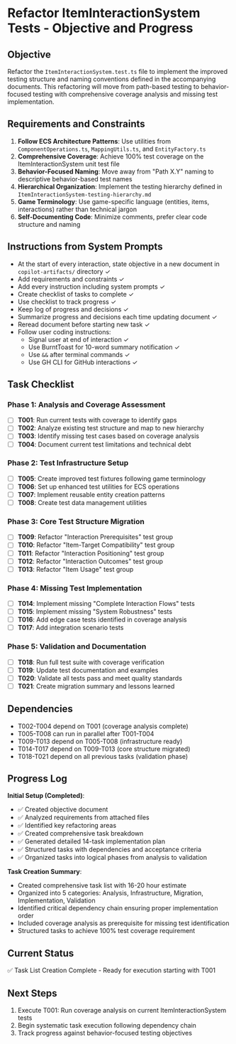 # Refactor ItemInteractionSystem Tests - Objective and Progress

## Objective

Refactor the `ItemInteractionSystem.test.ts` file to implement the improved testing structure and naming conventions defined in the accompanying documents. This refactoring will move from path-based testing to behavior-focused testing with comprehensive coverage analysis and missing test implementation.

## Requirements and Constraints

1. **Follow ECS Architecture Patterns**: Use utilities from `ComponentOperations.ts`, `MappingUtils.ts`, and `EntityFactory.ts`
2. **Comprehensive Coverage**: Achieve 100% test coverage on the ItemInteractionSystem unit test file
3. **Behavior-Focused Naming**: Move away from "Path X.Y" naming to descriptive behavior-based test names
4. **Hierarchical Organization**: Implement the testing hierarchy defined in `ItemInteractionSystem-testing-hierarchy.md`
5. **Game Terminology**: Use game-specific language (entities, items, interactions) rather than technical jargon
6. **Self-Documenting Code**: Minimize comments, prefer clear code structure and naming

## Instructions from System Prompts

- At the start of every interaction, state objective in a new document in `copilot-artifacts/` directory ✓
- Add requirements and constraints ✓
- Add every instruction including system prompts ✓
- Create checklist of tasks to complete ✓
- Use checklist to track progress ✓
- Keep log of progress and decisions ✓
- Summarize progress and decisions each time updating document ✓
- Reread document before starting new task ✓
- Follow user coding instructions:
  - Signal user at end of interaction ✓
  - Use BurntToast for 10-word summary notification ✓
  - Use `&&` after terminal commands ✓
  - Use GH CLI for GitHub interactions ✓

## Task Checklist

### Phase 1: Analysis and Coverage Assessment
- [ ] **T001**: Run current tests with coverage to identify gaps
- [ ] **T002**: Analyze existing test structure and map to new hierarchy
- [ ] **T003**: Identify missing test cases based on coverage analysis
- [ ] **T004**: Document current test limitations and technical debt

### Phase 2: Test Infrastructure Setup
- [ ] **T005**: Create improved test fixtures following game terminology
- [ ] **T006**: Set up enhanced test utilities for ECS operations
- [ ] **T007**: Implement reusable entity creation patterns
- [ ] **T008**: Create test data management utilities

### Phase 3: Core Test Structure Migration
- [ ] **T009**: Refactor "Interaction Prerequisites" test group
- [ ] **T010**: Refactor "Item-Target Compatibility" test group
- [ ] **T011**: Refactor "Interaction Positioning" test group
- [ ] **T012**: Refactor "Interaction Outcomes" test group
- [ ] **T013**: Refactor "Item Usage" test group

### Phase 4: Missing Test Implementation
- [ ] **T014**: Implement missing "Complete Interaction Flows" tests
- [ ] **T015**: Implement missing "System Robustness" tests
- [ ] **T016**: Add edge case tests identified in coverage analysis
- [ ] **T017**: Add integration scenario tests

### Phase 5: Validation and Documentation
- [ ] **T018**: Run full test suite with coverage verification
- [ ] **T019**: Update test documentation and examples
- [ ] **T020**: Validate all tests pass and meet quality standards
- [ ] **T021**: Create migration summary and lessons learned

## Dependencies

- T002-T004 depend on T001 (coverage analysis complete)
- T005-T008 can run in parallel after T001-T004
- T009-T013 depend on T005-T008 (infrastructure ready)
- T014-T017 depend on T009-T013 (core structure migrated)
- T018-T021 depend on all previous tasks (validation phase)

## Progress Log

**Initial Setup (Completed)**:
- ✅ Created objective document
- ✅ Analyzed requirements from attached files
- ✅ Identified key refactoring areas
- ✅ Created comprehensive task breakdown
- ✅ Generated detailed 14-task implementation plan
- ✅ Structured tasks with dependencies and acceptance criteria
- ✅ Organized tasks into logical phases from analysis to validation

**Task Creation Summary**:
- Created comprehensive task list with 16-20 hour estimate
- Organized into 5 categories: Analysis, Infrastructure, Migration, Implementation, Validation
- Identified critical dependency chain ensuring proper implementation order
- Included coverage analysis as prerequisite for missing test identification
- Structured tasks to achieve 100% test coverage requirement

## Current Status
✅ Task List Creation Complete - Ready for execution starting with T001

## Next Steps
1. Execute T001: Run coverage analysis on current ItemInteractionSystem tests
2. Begin systematic task execution following dependency chain
3. Track progress against behavior-focused testing objectives
